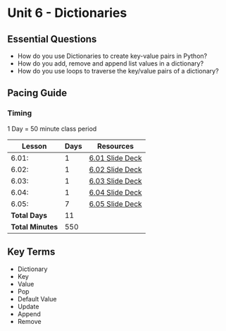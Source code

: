 # Unit 6 - Dictionaries

## Essential Questions

* How do you use Dictionaries to create key-value pairs in Python?
* How do you add, remove and append list values in a dictionary?
* How do you use loops to traverse the key/value pairs of a dictionary?

## Pacing Guide

### Timing

1 Day = 50 minute class period

| Lesson | Days | Resources |
| ------ | -------------- | ---------|
| 6.01: | 1 | [6.01 Slide Deck][] |
| 6.02: | 1 | [6.02 Slide Deck][] |
| 6.03: | 1 | [6.03 Slide Deck][] |
| 6.04: | 1 | [6.04 Slide Deck][] |
| 6.05: | 7 | [6.05 Slide Deck][] |
| **Total Days** | 11 | |
| **Total Minutes** | 550 | |

## Key Terms

* Dictionary
* Key
* Value
* Pop
* Default Value
* Update
* Append
* Remove

[6.01 Slide Deck]: https://github.com/TEALSK12/2nd-semester-introduction-to-computer-science/raw/master/units/6_unit/slidedecks/Intro%20Python%206.01%20TEALS.pptx
[6.02 Slide Deck]: https://github.com/TEALSK12/2nd-semester-introduction-to-computer-science/raw/master/units/6_unit/slidedecks/Intro%20Python%206.02%20TEALS.pptx
[6.03 Slide Deck]: https://github.com/TEALSK12/2nd-semester-introduction-to-computer-science/raw/master/units/6_unit/slidedecks/Intro%20Python%206.03%20TEALS.pptx
[6.04 Slide Deck]: https://github.com/TEALSK12/2nd-semester-introduction-to-computer-science/raw/master/units/6_unit/slidedecks/Intro%20Python%206.04%20TEALS.pptx
[6.05 Slide Deck]: https://github.com/TEALSK12/2nd-semester-introduction-to-computer-science/raw/master/units/6_unit/slidedecks/Intro%20Python%206.05%20TEALS.pptx
